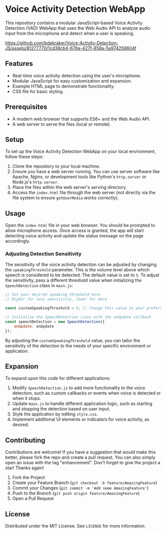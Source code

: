 
# Voice Activity Detection WebApp

This repository contains a modular JavaScript-based Voice Activity Detection (VAD) WebApp that uses the Web Audio API to analyze audio input from the microphone and detect when a user is speaking.



https://github.com/bdekraker/Voice-Activity-Detection-JS/assets/81277770/1cd38cb4-676a-427f-858a-5a974259604f



## Features

- Real-time voice activity detection using the user's microphone.
- Modular JavaScript for easy customization and expansion.
- Example HTML page to demonstrate functionality.
- CSS file for basic styling.

## Prerequisites

- A modern web browser that supports ES6+ and the Web Audio API.
- A web server to serve the files (local or remote).

## Setup

To set up the Voice Activity Detection WebApp on your local environment, follow these steps:

1. Clone the repository to your local machine.
2. Ensure you have a web server running. You can use server software like Apache, Nginx, or development tools like Python's `http.server` or Node.js's `http-server`.
3. Place the files within the web server's serving directory.
4. Access the `index.html` file through the web server (not directly via the file system to ensure `getUserMedia` works correctly).

## Usage

Open the `index.html` file in your web browser. You should be prompted to allow microphone access. Once access is granted, the app will start detecting voice activity and update the status message on the page accordingly.

### Adjusting Detection Sensitivity

The sensitivity of the voice activity detection can be adjusted by changing the `speakingThreshold` parameter. This is the volume level above which speech is considered to be detected. The default value is set to `5`. To adjust the sensitivity, pass a different threshold value when initializing the `SpeechDetection` class in `main.js`:

```javascript
// Set your desired speaking threshold here
// Higher for less sensitivity, lower for more

const customSpeakingThreshold = 5; // Change this value to your preferred threshold

// Initialize the SpeechDetection class with the onUpdate callback
const speechDetection = new SpeechDetection({
    onUpdate: onUpdate
});
```

By adjusting the `customSpeakingThreshold` value, you can tailor the sensitivity of the detection to the needs of your specific environment or application.

## Expansion

To expand upon this code for different applications:

1. Modify `SpeechDetection.js` to add more functionality to the voice detection, such as custom callbacks or events when voice is detected or when it stops.
2. Update `main.js` to handle different application logic, such as starting and stopping the detection based on user input.
3. Style the application by editing `style.css`.
4. Implement additional UI elements or indicators for voice activity, as desired.

## Contributing

Contributions are welcome! If you have a suggestion that would make this better, please fork the repo and create a pull request. You can also simply open an issue with the tag "enhancement". Don't forget to give the project a star! Thanks again!

1. Fork the Project
2. Create your Feature Branch (`git checkout -b feature/AmazingFeature`)
3. Commit your Changes (`git commit -m 'Add some AmazingFeature'`)
4. Push to the Branch (`git push origin feature/AmazingFeature`)
5. Open a Pull Request

## License

Distributed under the MIT License. See `LICENSE` for more information.
